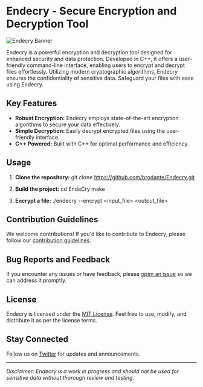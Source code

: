 # Endecry - Secure Encryption and Decryption Tool

![Endecry Banner](https://example.com/path/to/banner.png)

Endecry is a powerful encryption and decryption tool designed for enhanced security and data protection. Developed in C++, it offers a user-friendly command-line interface, enabling users to encrypt and decrypt files effortlessly. Utilizing modern cryptographic algorithms, Endecry ensures the confidentiality of sensitive data. Safeguard your files with ease using Endecry.

## Key Features

- **Robust Encryption:** Endecry employs state-of-the-art encryption algorithms to secure your data effectively.
- **Simple Decryption:** Easily decrypt encrypted files using the user-friendly interface.
- **C++ Powered:** Built with C++ for optimal performance and efficiency.

## Usage

1. **Clone the repository:**
  git clone https://github.com/brodante/Endecry.git

2. **Build the project:**
  cd EndeCry
  make

4. **Encrypt a file:**
   ./endecry --encrypt <input_file> <output_file>


## Contribution Guidelines

We welcome contributions! If you'd like to contribute to Endecry, please follow our [contribution guidelines](CONTRIBUTING.md).

## Bug Reports and Feedback

If you encounter any issues or have feedback, please [open an issue](https://github.com/brodante/Endecry/issues) so we can address it promptly.

## License

Endecry is licensed under the [MIT License](LICENSE). Feel free to use, modify, and distribute it as per the license terms.

## Stay Connected

Follow us on [Twitter](https://twitter.com/singh_senpai) for updates and announcements.

---

*Disclaimer: Endecry is a work in progress and should not be used for sensitive data without thorough review and testing.*
